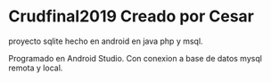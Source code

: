 # Crudfinal2019 Creado por Cesar
proyecto sqlite hecho en android en java php y msql.

Programado en Android Studio.
Con conexion a base de datos mysql remota y local.
